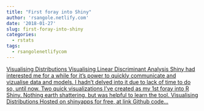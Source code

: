 ```yaml
---
title: "First foray into Shiny"
author: 'rsangole.netlify.com'
date: '2018-01-27'
slug: first-foray-into-shiny
categories:
  - rstats
tags:
  - rsangolenetlifycom
---
```


[Visualising Distributions Visualising Linear Discriminant Analysis Shiny had interested me for a while for it’s power to quickly communicate and vizualise data and models. I hadn’t delved into it due to lack of time to do so, until now. Two quick visualizations I’ve created as my 1st foray into R Shiny. Nothing earth shattering, but was helpful to learn the tool. Visualising Distributions Hosted on shinyapps for free, at link Github code...<click to read more>](http://rsangole.netlify.com/post/first-foray-into-shiny/)

